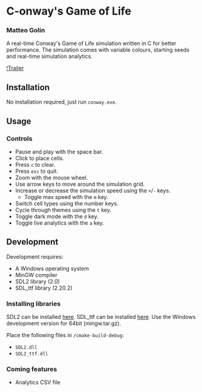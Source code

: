 # C-onway's Game of Life
### Matteo Golin

A real-time Conway's Game of Life simulation written in C for better performance. The simulation comes with
variable colours, starting seeds and real-time simulation analytics.

[!Trailer](./docs/C-onway.mp4)

## Installation
No installation required, just run `conway.exe`.

## Usage
### Controls
- Pause and play with the space bar.
- Click to place cells.
- Press `c` to clear.
- Press `esc` to quit.
- Zoom with the mouse wheel.
- Use arrow keys to move around the simulation grid.
- Increase or decrease the simulation speed using the `+`/`-` keys.
  - Toggle max speed with the `m` key.
- Switch cell types using the number keys.
- Cycle through themes using the `t` key.
- Toggle dark mode with the `d` key.
- Toggle live analytics with the `a` key.

## Development
Development requires:
- A Windows operating system
- MinGW compiler
- SDL2 library (2.0)
- SDL_ttf library (2.20.2)

### Installing libraries
SDL2 can be installed [here](https://wiki.libsdl.org/SDL2/Installation).
SDL_ttf can be installed [here](https://github.com/libsdl-org/SDL_ttf/releases). Use the Windows development version 
for 64bit (mingw.tar.gz).

Place the following files in `/cmake-build-debug`:
- `SDL2.dll`
- `SDL2_ttf.dll`

### Coming features
- Analytics CSV file
